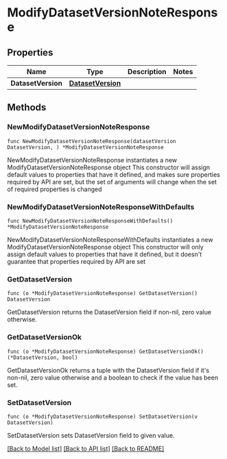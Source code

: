 # ModifyDatasetVersionNoteResponse

## Properties

Name | Type | Description | Notes
------------ | ------------- | ------------- | -------------
**DatasetVersion** | [**DatasetVersion**](DatasetVersion.md) |  | 

## Methods

### NewModifyDatasetVersionNoteResponse

`func NewModifyDatasetVersionNoteResponse(datasetVersion DatasetVersion, ) *ModifyDatasetVersionNoteResponse`

NewModifyDatasetVersionNoteResponse instantiates a new ModifyDatasetVersionNoteResponse object
This constructor will assign default values to properties that have it defined,
and makes sure properties required by API are set, but the set of arguments
will change when the set of required properties is changed

### NewModifyDatasetVersionNoteResponseWithDefaults

`func NewModifyDatasetVersionNoteResponseWithDefaults() *ModifyDatasetVersionNoteResponse`

NewModifyDatasetVersionNoteResponseWithDefaults instantiates a new ModifyDatasetVersionNoteResponse object
This constructor will only assign default values to properties that have it defined,
but it doesn't guarantee that properties required by API are set

### GetDatasetVersion

`func (o *ModifyDatasetVersionNoteResponse) GetDatasetVersion() DatasetVersion`

GetDatasetVersion returns the DatasetVersion field if non-nil, zero value otherwise.

### GetDatasetVersionOk

`func (o *ModifyDatasetVersionNoteResponse) GetDatasetVersionOk() (*DatasetVersion, bool)`

GetDatasetVersionOk returns a tuple with the DatasetVersion field if it's non-nil, zero value otherwise
and a boolean to check if the value has been set.

### SetDatasetVersion

`func (o *ModifyDatasetVersionNoteResponse) SetDatasetVersion(v DatasetVersion)`

SetDatasetVersion sets DatasetVersion field to given value.



[[Back to Model list]](../README.md#documentation-for-models) [[Back to API list]](../README.md#documentation-for-api-endpoints) [[Back to README]](../README.md)


